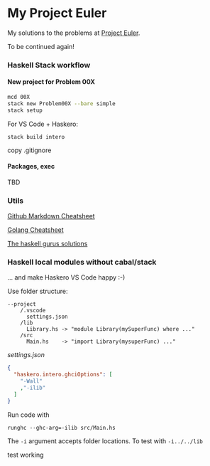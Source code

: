 # My Project Euler

My solutions to the problems at [Project Euler](http://projecteuler.net/).

To be continued again!

### Haskell Stack workflow

#### New project for Problem 00X

```bash
mcd 00X
stack new Problem00X --bare simple
stack setup
```
For VS Code + Haskero:

`stack build intero`

copy .gitignore

#### Packages, exec

TBD

### Utils

[Github Markdown Cheatsheet](https://github.com/adam-p/markdown-here/wiki/Markdown-Cheatsheet)

[Golang Cheatsheet](https://devhints.io/go)

[The haskell gurus solutions](https://wiki.haskell.org/Euler_problems)

### Haskell local modules without cabal/stack

... and make Haskero VS Code happy :-)

Use folder structure:

```
--project
    /.vscode
      settings.json
    /lib
      Library.hs -> "module Library(mySuperFunc) where ..."
    /src
      Main.hs    -> "import Library(mysuperFunc) ..."
```

_settings.json_
```json
{
  "haskero.intero.ghciOptions": [
    "-Wall"
    ,"-ilib"
  ]
}
```
Run code with

`runghc --ghc-arg=-ilib src/Main.hs`

The `-i` argument accepts folder locations. To test with `-i../../lib`

test working
